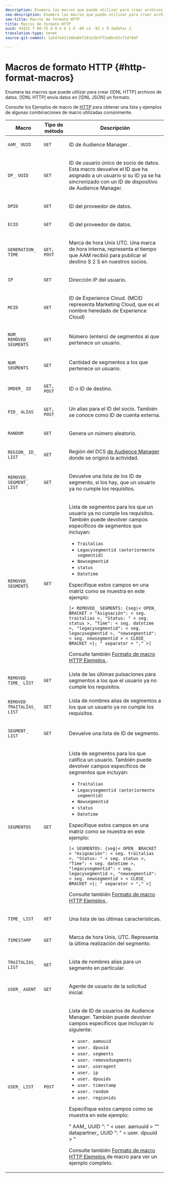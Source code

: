 ```yaml
---
description: Enumera las macros que puede utilizar para crear archivos de datos HTTP. HTTP envía datos en formato JSON.
seo-description: Enumera las macros que puede utilizar para crear archivos de datos HTTP. HTTP envía datos en formato JSON.
seo-title: Macros de formato HTTP
title: Macros de formato HTTP
uuid: 91021 f 60-75 d 0-4 b 1 d -86 ca -91 c 9 dadafac 1
translation-type: tm+mt
source-git-commit: 1a547e421346a6bf281e2b3ff3a0bcb5cf1d78df

---
```



# Macros de formato HTTP {#http-format-macros}

Enumera las macros que puede utilizar para crear [!DNL HTTP] archivos de datos. [!DNL HTTP] envía datos en [!DNL JSON] un formato.

Consulte los Ejemplos de macro de [HTTP](../formats/web-format-examples.md) para obtener una lista y ejemplos de algunas combinaciones de macro utilizadas comúnmente.

<table id="table_72A72EA63C3643FB84B47A76CD2CC1CA"> 
 <thead> 
  <tr> 
   <th colname="col1" class="entry"> Macro </th> 
   <th colname="col2" class="entry"> Tipo de método </th> 
   <th colname="col3" class="entry"> Descripción </th> 
  </tr> 
 </thead>
 <tbody> 
  <tr> 
   <td colname="col1"> <p> <code>AAM_ UUID</code> </p> </td> 
   <td colname="col2"> <p> <code>GET</code> </p> </td> 
   <td colname="col3"> <p> <span class="keyword"> ID de Audience Manager </span> . </p> </td> 
  </tr> 
  <tr> 
   <td colname="col1"> <p> <code>DP_ UUID</code> </p> </td> 
   <td colname="col2"> <p> <code>GET</code> </p> </td> 
   <td colname="col3"> <p>ID de usuario único de socio de datos. Esta macro devuelve el ID que ha asignado a un usuario si su ID ya se ha sincronizado con un <span class="keyword"> ID </span> de dispositivo de Audience Manager. </p> </td> 
  </tr> 
  <tr> 
   <td colname="col1"> <p> <code>DPID</code> </p> </td> 
   <td colname="col2"> <p> <code>GET</code> </p> </td> 
   <td colname="col3"> <p>ID del proveedor de datos. </p> </td> 
  </tr> 
  <tr> 
   <td colname="col1"> <p> <code>ECID</code> </p> </td> 
   <td colname="col2"> <p> <code>GET</code> </p> </td> 
   <td colname="col3"> <p>ID del proveedor de datos. </p> </td> 
  </tr> 
  <tr> 
   <td colname="col1"> <p> <code>GENERATION_ TIME</code> </p> </td> 
   <td colname="col2"> <p> <code>GET, POST</code> </p> </td> 
   <td colname="col3"> <p>Marca de hora Unix UTC. Una marca de hora interna, representa el tiempo que AAM recibió para publicar el destino <span class="wintitle"> S 2 S </span> en nuestros socios. </p> </td> 
  </tr> 
  <tr> 
   <td colname="col1"> <p> <code>IP</code> </p> </td> 
   <td colname="col2"> <p> <code>GET</code> </p> </td> 
   <td colname="col3"> <p>Dirección IP del usuario. </p> </td> 
  </tr>
    <tr> 
   <td colname="col1"> <p> <code>MCID</code> </p> </td> 
   <td colname="col2"> <p> <code>GET</code> </p> </td> 
   <td colname="col3"> <p>ID de Experience Cloud. (MCID representa Marketing Cloud, que es el nombre heredado de Experience Cloud) </p> </td> 
  </tr> 
  <tr> 
   <td colname="col1"> <p> <code>NUM_ REMOVED_ SEGMENTS</code> </p> </td> 
   <td colname="col2"> <p> <code>GET</code> </p> </td> 
   <td colname="col3"> <p>Número (entero) de segmentos al que pertenece un usuario. </p> </td> 
  </tr> 
  <tr> 
   <td colname="col1"> <p> <code>NUM_ SEGMENTS</code> </p> </td> 
   <td colname="col2"> <p> <code>GET</code> </p> </td> 
   <td colname="col3"> <p>Cantidad de segmentos a los que pertenece un usuario. </p> </td> 
  </tr> 
  <tr> 
   <td colname="col1"> <p> <code>ORDER_ ID</code> </p> </td> 
   <td colname="col2"> <p> <code>GET, POST</code> </p> </td> 
   <td colname="col3"> <p>ID o ID de destino. </p> </td> 
  </tr> 
  <tr> 
   <td colname="col1"> <p> <code>PID_ ALIAS</code> </p> </td> 
   <td colname="col2"> <p> <code>GET, POST</code> </p> </td> 
   <td colname="col3"> <p>Un alias para el ID del socio. También se conoce como ID de cuenta externa. </p> </td> 
  </tr> 
  <tr> 
   <td colname="col1"> <p> <code>RANDOM</code> </p> </td> 
   <td colname="col2"> <p> <code>GET</code> </p> </td> 
   <td colname="col3"> <p>Genera un número aleatorio. </p> </td> 
  </tr> 
  <tr> 
   <td colname="col1"> <p> <code>REGION_ ID_ LIST</code> </p> </td> 
   <td colname="col2"> <p> <code>GET</code> </p> </td> 
   <td colname="col3"> <p>Región del DCS <a href="https://docs.adobe.com/help/en/audience-manager/user-guide/api-and-sdk-code/dcs/dcs-api-reference/dcs-regions.html"> de Audience Manager </a> donde se originó la actividad.</p> </td> 
  </tr> 
  <tr> 
   <td colname="col1"> <p> <code>REMOVED_ SEGMENT_ LIST</code> </p> </td> 
   <td colname="col2"> <p> <code>GET</code> </p> </td> 
   <td colname="col3"> <p>Devuelve una lista de los ID de segmento, si los hay, que un usuario ya no cumple los requisitos. </p> </td> 
  </tr> 
  <tr> 
   <td colname="col1"> <p> <code>REMOVED_ SEGMENTS</code> </p> </td> 
   <td colname="col2"> <p> <code>GET</code> </p> </td> 
   <td colname="col3"> <p>Lista de segmentos para los que un usuario ya no cumple los requisitos. También puede devolver campos específicos de segmentos que incluyan: </p> <p> 
     <ul id="ul_29B83093A7624A908F0C06F2A248981A"> 
      <li id="li_57A60A54F5D44E38ACB4E2648095F246"> <code>Traitalias</code> </li> 
      <li id="li_4079F646493F40DBA0CE75D662A69454"> <code>Legacysegmentid (anteriormente segmentid)</code> </li> 
      <li id="li_D3509A2D379E4C1FB3BC1B5E7D45A916"> <code>Newsegmentid</code> </li> 
      <li id="li_EA901C20EEEB4CFAA39A5E0E822D2394"> <code>status</code> </li> 
      <li id="li_6310E21F88CC4691980DD3C9D551409F"> <code>Datetime</code> </li> 
     </ul> </p> <p>Especifique estos campos en una matriz como se muestra en este ejemplo: </p> <p> <code>[&lt; REMOVED_ SEGMENTS: {seg|&lt; OPEN_ BRACKET &gt; "Asignación": &lt; seg. traitalias &gt;, "Status: " &lt; seg. status &gt;, "Time": &lt; seg. datetime &gt;, "legacysegmentid": &lt; seg. legacysegmentid &gt;, "newsegmentid": &lt; seg. newsegmentid &gt; &lt; CLOSE_ BRACKET &gt;}; " separator = "," &gt;]</code> </p> <p>Consulte también <a href="../formats/web-format-examples.md#reference_98828E32B0964FF9AAC7C5400E88BA31"> Formato de macro HTTP Ejemplos </a>. </p> </td> 
  </tr> 
  <tr> 
   <td colname="col1"> <p> <code>REMOVED_ TIME_ LIST</code> </p> </td> 
   <td colname="col2"> <p> <code>GET</code> </p> </td> 
   <td colname="col3"> Lista de las últimas pulsaciones para segmentos a los que el usuario ya no cumple los requisitos. </td> 
  </tr> 
  <tr> 
   <td colname="col1"> <p> <code>REMOVED_ TRAITALIAS_ LIST</code> </p> </td> 
   <td colname="col2"> <p> <code>GET</code> </p> </td> 
   <td colname="col3"> <p>Lista de nombres alias de segmentos a los que un usuario ya no cumple los requisitos. </p> </td> 
  </tr> 
  <tr> 
   <td colname="col1"> <p> <code>SEGMENT_ LIST</code> </p> </td> 
   <td colname="col2"> <p> <code>GET</code> </p> </td> 
   <td colname="col3"> <p>Devuelve una lista de ID de segmento. </p> </td> 
  </tr> 
  <tr> 
   <td colname="col1"> <p> <code>SEGMENTOS</code> </p> </td> 
   <td colname="col2"> <p> <code>GET</code> </p> </td> 
   <td colname="col3"> <p>Lista de segmentos para los que califica un usuario. También puede devolver campos específicos de segmentos que incluyan: </p> <p> 
     <ul id="ul_9209683A8E0A4B8081E5EFA4602F743F"> 
      <li id="li_D796526C1C9E45BEA891D619539888C4"> <code>Traitalias</code> </li> 
      <li id="li_BF12E010E1AD432C84605B9817F209DD"> <code>Legacysegmentid (anteriormente segmentid)</code> </li> 
      <li id="li_4A81E3B715254549B9EADB983A2FC32B"> <code>Newsegmentid</code> </li> 
      <li id="li_1F01A60829DF4C87879D94299E1D589C"> <code>status</code> </li> 
      <li id="li_E52F10CD5A04487D81A4B1750B0DC4E3"> <code>Datetime</code> </li> 
     </ul> </p> <p>Especifique estos campos en una matriz como se muestra en este ejemplo: </p> <p> <code>[&lt; SEGMENTOS: {seg|&lt; OPEN_ BRACKET &gt; "Asignación": &lt; seg. traitalias &gt;, "Status: " &lt; seg. status &gt;, "Time": &lt; seg. datetime &gt;, "legacysegmentid": &lt; seg. legacysegmentid &gt;, "newsegmentid": &lt; seg. newsegmentid &gt; &lt; CLOSE_ BRACKET &gt;}; " separator = "," &gt;]</code> </p> <p>Consulte también <a href="../formats/web-format-examples.md#reference_98828E32B0964FF9AAC7C5400E88BA31"> Formato de macro HTTP Ejemplos </a>. </p> </td> 
  </tr> 
  <tr> 
   <td colname="col1"> <p> <code>TIME_ LIST</code> </p> </td> 
   <td colname="col2"> <p> <code>GET</code> </p> </td> 
   <td colname="col3"> <p>Una lista de las últimas características. </p> </td> 
  </tr> 
  <tr> 
   <td colname="col1"> <p> <code>TIMESTAMP</code> </p> </td> 
   <td colname="col2"> <p> <code>GET</code> </p> </td> 
   <td colname="col3"> <p>Marca de hora Unix, UTC. Representa la última realización del segmento. </p> </td> 
  </tr> 
  <tr> 
   <td colname="col1"> <p> <code>TRAITALIAS_ LIST</code> </p> </td> 
   <td colname="col2"> <p> <code>GET</code> </p> </td> 
   <td colname="col3"> <p>Lista de nombres alias para un segmento en particular. </p> </td> 
  </tr> 
  <tr> 
   <td colname="col1"> <p> <code>USER_ AGENT</code> </p> </td> 
   <td colname="col2"> <p> <code>GET</code> </p> </td> 
   <td colname="col3"> <p>Agente de usuario de la solicitud inicial. </p> </td> 
  </tr> 
  <tr> 
   <td colname="col1"> <p> <code>USER_ LIST</code> </p> </td> 
   <td colname="col2"> <p> <code>POST</code> </p> </td> 
   <td colname="col3"> <p>Lista de <span class="keyword"> ID </span> de usuarios de Audience Manager. También puede devolver campos específicos que incluyan lo siguiente: </p> 
    <ul id="ul_B6857D809FDC46749B7E745BD8C45F8E"> 
     <li id="li_F31CD82D16ED41FD82518141D90B5B35"> <code>user. aamuuid</code> </li> 
     <li id="li_623FA758C84D4A2D9B25C7FBE90F62B7"> <code>user. dpuuid</code> </li> 
     <li id="li_976B941908EB494EB476B5FB68B8972D"> <code>user. segments</code> </li> 
     <li id="li_D7E129833D1E4D59A554FFCE353924EE"> <code>user. removedsegments</code> </li> 
     <li id="li_8B3DD69D3FE3493492FC9F162812FCD5"> <code>user. useragent</code> </li> 
     <li id="li_8C7EA05585A64141876DF169C31322FE"> <code>user. ip</code> </li> 
     <li id="li_678076A31A7743C480F718C9E7A07E99"> <code>user. dpuuids</code> </li> 
     <li id="li_B598A5AED28C4304972E51DBD4E480D8"> <code>user. timestamp</code> </li> 
     <li id="li_8424D540282F449CA5AF6B3CC343DDCB"> <code>user. random</code> </li>
     <li><code>user. regionids</code></li> 
    </ul> <p>Especifique estos campos como se muestra en este ejemplo: </p> <p> 
     <codeblock>
       " AAM_ UUID ": " &lt; user. aamuuid &gt; "" 
datapartner_ UUID ": " &lt; user. dpuuid &gt; " 
     </codeblock> </p> <p>Consulte también <a href="../formats/web-format-examples.md#reference_98828E32B0964FF9AAC7C5400E88BA31"> Formato de macro HTTP Ejemplos </a> de macro para ver un ejemplo completo. </p> </td> 
  </tr>
 </tbody>
</table>